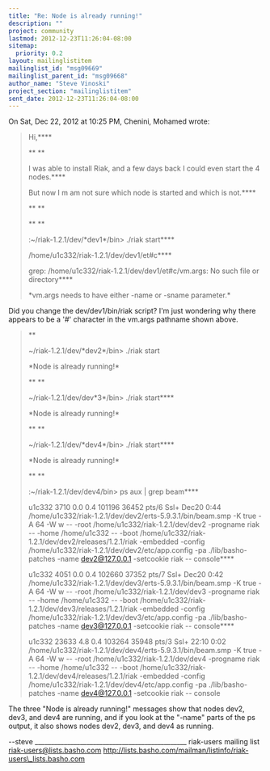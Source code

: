 ```yaml
---
title: "Re: Node is already running!"
description: ""
project: community
lastmod: 2012-12-23T11:26:04-08:00
sitemap:
  priority: 0.2
layout: mailinglistitem
mailinglist_id: "msg09669"
mailinglist_parent_id: "msg09668"
author_name: "Steve Vinoski"
project_section: "mailinglistitem"
sent_date: 2012-12-23T11:26:04-08:00
---
```



On Sat, Dec 22, 2012 at 10:25 PM, Chenini, Mohamed wrote:

> Hi,\*\*\*\*
>
> \*\* \*\*
>
> I was able to install Riak, and a few days back I could even start the 4
> nodes.\*\*\*\*
>
> But now I m am not sure which node is started and which is not.\*\*\*\*
>
> \*\* \*\*
>
> \*\* \*\*
>
> :~/riak-1.2.1/dev/\*dev1\*/bin> ./riak start\*\*\*\*
>
> /home/u1c332/riak-1.2.1/dev/dev1/et#c\*\*\*\*
>
> grep: /home/u1c332/riak-1.2.1/dev/dev1/et#c/vm.args: No such file or
> directory\*\*\*\*
>
> \*vm.args needs to have either -name or -sname parameter.\*
>

Did you change the dev/dev1/bin/riak script? I'm just wondering why there
appears to be a '#' character in the vm.args pathname shown above.


> \*\*
>
> ~/riak-1.2.1/dev/\*dev2\*/bin> ./riak start
>
> \*Node is already running!\*
>
> \*\* \*\*
>
> ~/riak-1.2.1/dev/dev\*3\*/bin> ./riak start\*\*\*\*
>
> \*Node is already running!\*
>
> \*\* \*\*
>
> ~/riak-1.2.1/dev/\*dev4\*/bin> ./riak start\*\*\*\*
>
> \*Node is already running!\*
>
> \*\* \*\*
>
> :~/riak-1.2.1/dev/dev4/bin> ps aux | grep beam\*\*\*\*
>
> u1c332 3710 0.0 0.4 101196 36452 pts/6 Ssl+ Dec20 0:44
> /home/u1c332/riak-1.2.1/dev/dev2/erts-5.9.3.1/bin/beam.smp -K true -A 64 -W
> w -- -root /home/u1c332/riak-1.2.1/dev/dev2 -progname riak -- -home
> /home/u1c332 -- -boot /home/u1c332/riak-1.2.1/dev/dev2/releases/1.2.1/riak
> -embedded -config /home/u1c332/riak-1.2.1/dev/dev2/etc/app.config -pa
> ./lib/basho-patches -name dev2@127.0.0.1 -setcookie riak -- console\*\*\*\*
>
> u1c332 4051 0.0 0.4 102660 37352 pts/7 Ssl+ Dec20 0:42
> /home/u1c332/riak-1.2.1/dev/dev3/erts-5.9.3.1/bin/beam.smp -K true -A 64 -W
> w -- -root /home/u1c332/riak-1.2.1/dev/dev3 -progname riak -- -home
> /home/u1c332 -- -boot /home/u1c332/riak-1.2.1/dev/dev3/releases/1.2.1/riak
> -embedded -config /home/u1c332/riak-1.2.1/dev/dev3/etc/app.config -pa
> ./lib/basho-patches -name dev3@127.0.0.1 -setcookie riak -- console\*\*\*\*
>
> u1c332 23633 4.8 0.4 103264 35948 pts/3 Ssl+ 22:10 0:02
> /home/u1c332/riak-1.2.1/dev/dev4/erts-5.9.3.1/bin/beam.smp -K true -A 64 -W
> w -- -root /home/u1c332/riak-1.2.1/dev/dev4 -progname riak -- -home
> /home/u1c332 -- -boot /home/u1c332/riak-1.2.1/dev/dev4/releases/1.2.1/riak
> -embedded -config /home/u1c332/riak-1.2.1/dev/dev4/etc/app.config -pa
> ./lib/basho-patches -name dev4@127.0.0.1 -setcookie riak -- console
>

The three "Node is already running!" messages show that nodes dev2, dev3,
and dev4 are running, and if you look at the "-name" parts of the ps
output, it also shows nodes dev2, dev3, and dev4 as running.

--steve
\_\_\_\_\_\_\_\_\_\_\_\_\_\_\_\_\_\_\_\_\_\_\_\_\_\_\_\_\_\_\_\_\_\_\_\_\_\_\_\_\_\_\_\_\_\_\_
riak-users mailing list
riak-users@lists.basho.com
http://lists.basho.com/mailman/listinfo/riak-users\_lists.basho.com

